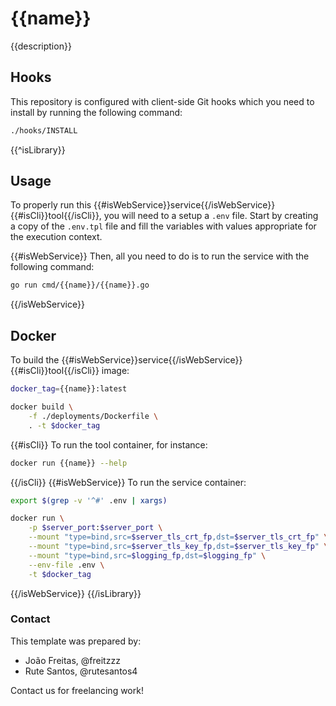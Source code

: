 # {{name}}

{{description}}

## Hooks

This repository is configured with client-side Git hooks which you need to install by running the following command:

```bash
./hooks/INSTALL
```

{{^isLibrary}}
## Usage
To properly run this {{#isWebService}}service{{/isWebService}}{{#isCli}}tool{{/isCli}}, you will need to a setup a `.env` file. Start by creating a copy of the `.env.tpl` file and fill the variables with values appropriate for the execution context.

{{#isWebService}}
Then, all you need to do is to run the service with the following command:

```bash
go run cmd/{{name}}/{{name}}.go
```
{{/isWebService}}

## Docker

To build the {{#isWebService}}service{{/isWebService}}{{#isCli}}tool{{/isCli}} image:

```bash
docker_tag={{name}}:latest

docker build \
    -f ./deployments/Dockerfile \
    . -t $docker_tag
```

{{#isCli}}
To run the tool container, for instance:

```bash
docker run {{name}} --help
```
{{/isCli}}
{{#isWebService}}
To run the service container:

```bash
export $(grep -v '^#' .env | xargs)

docker run \
    -p $server_port:$server_port \
    --mount "type=bind,src=$server_tls_crt_fp,dst=$server_tls_crt_fp" \
    --mount "type=bind,src=$server_tls_key_fp,dst=$server_tls_key_fp" \
    --mount "type=bind,src=$logging_fp,dst=$logging_fp" \
    --env-file .env \
    -t $docker_tag
```
{{/isWebService}}
{{/isLibrary}}

### Contact

This template was prepared by:

- João Freitas, @freitzzz
- Rute Santos, @rutesantos4

Contact us for freelancing work!